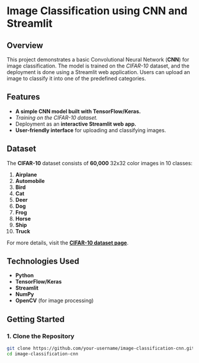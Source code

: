 # **Image Classification using CNN and Streamlit**

## **Overview**
This project demonstrates a basic Convolutional Neural Network (**CNN**) for image classification. The model is trained on the *CIFAR-10* dataset, and the deployment is done using a Streamlit web application. Users can upload an image to classify it into one of the predefined categories.

## **Features**
- **A simple CNN model built with TensorFlow/Keras.**
- *Training on the CIFAR-10 dataset.*
- Deployment as an **interactive Streamlit web app.**
- **User-friendly interface** for uploading and classifying images.

## **Dataset**
The **CIFAR-10** dataset consists of **60,000** 32x32 color images in 10 classes:

1. **Airplane**
2. **Automobile**
3. **Bird**
4. **Cat**
5. **Deer**
6. **Dog**
7. **Frog**
8. **Horse**
9. **Ship**
10. **Truck**

For more details, visit the [**CIFAR-10 dataset page**](https://www.cs.toronto.edu/~kriz/cifar.html).

## **Technologies Used**
- **Python**
- **TensorFlow/Keras**
- **Streamlit**
- **NumPy**
- **OpenCV** (for image processing)

## **Getting Started**

### **1. Clone the Repository**
```bash
git clone https://github.com/your-username/image-classification-cnn.git
cd image-classification-cnn
